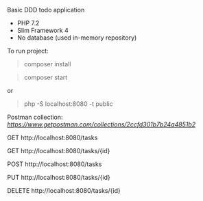 Basic DDD todo application

- PHP 7.2
- Slim Framework 4
- No database (used in-memory repository)

To run project:

> composer install

> composer start

or

> php -S localhost:8080 -t public


Postman collection: _https://www.getpostman.com/collections/2ccfd301b7b24a4851b2_

GET http://localhost:8080/tasks

GET http://localhost:8080/tasks/{id}

POST http://localhost:8080/tasks

PUT http://localhost:8080/tasks/{id}

DELETE http://localhost:8080/tasks/{id}
